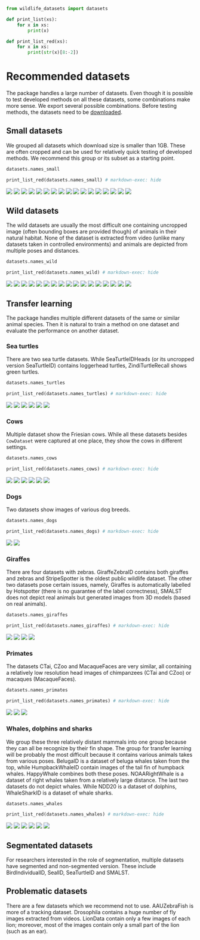 ```python exec="true" session="run" keep_print="True"
from wildlife_datasets import datasets

def print_list(xs):
    for x in xs:
        print(x)

def print_list_red(xs):
    for x in xs:
        print(str(x)[8:-2])
```




# Recommended datasets 

The package handles a large number of datasets. Even though it is possible to test developed methods on all these datasets, some combinations make more sense. We export several possible combinations. Before testing methods, the datasets need to be [downloaded](./tutorial_datasets.md#downloading-datasets).


## Small datasets

We grouped all datasets which download size is smaller than 1GB. These are often cropped and can be used for relatively quick testing of developed methods. We recommend this group or its subset as a starting point.

```python exec="true" source="above" result="console" session="run"
datasets.names_small

print_list_red(datasets.names_small) # markdown-exec: hide
```

![](images/grid_AerialCattle2017.png)
![](images/grid_BelugaID.png)
![](images/grid_CTai.png)
![](images/grid_CZoo.png)
![](images/grid_DogFaceNet.png)
![](images/grid_ELPephants.png)
![](images/grid_FriesianCattle2015.png)
![](images/grid_FriesianCattle2017.png)
![](images/grid_IPanda50.png)
![](images/grid_MacaqueFaces.png)
![](images/grid_MPDD.png)
![](images/grid_NyalaData.png)
![](images/grid_PolarBearVidID.png)
![](images/grid_SeaTurtleIDHeads.png)
![](images/grid_SouthernProvinceTurtles.png)
![](images/grid_StripeSpotter.png)
![](images/grid_ZakynthosTurtles.png)


## Wild datasets

The wild datasets are usually the most difficult one containing uncropped image (often bounding boxes are provided though) of animals in their natural habitat. None of the dataset is extracted from video (unlike many datasets taken in controlled environments) and animals are depicted from multiple poses and distances.

```python exec="true" source="above" result="console" session="run"
datasets.names_wild

print_list_red(datasets.names_wild) # markdown-exec: hide
```

![](images/grid_AmvrakikosTurtles.png)
![](images/grid_BelugaID.png)
![](images/grid_ELPephants.png)
![](images/grid_GiraffeZebraID.png)
![](images/grid_HappyWhale.png)
![](images/grid_HumpbackWhaleID.png)
![](images/grid_HyenaID2022.png)
![](images/grid_LeopardID2022.png)
![](images/grid_NDD20.png)
![](images/grid_NOAARightWhale.png)
![](images/grid_NyalaData.png)
![](images/grid_ReunionTurtles.png)
![](images/grid_SealID.png)
![](images/grid_SeaTurtleID.png)
![](images/grid_StripeSpotter.png)
![](images/grid_WhaleSharkID.png)
![](images/grid_ZakynthosTurtles.png)


## Transfer learning

The package handles multiple different datasets of the same or similar animal species. Then it is natural to train a method on one dataset and evaluate the performance on another dataset. 


### Sea turtles

There are two sea turtle datasets. While SeaTurtleIDHeads (or its uncropped version SeaTurtleID) contains loggerhead turtles, ZindiTurtleRecall shows green turtles.

```python exec="true" source="above" result="console" session="run"
datasets.names_turtles

print_list_red(datasets.names_turtles) # markdown-exec: hide
```

![](images/grid_AmvrakikosTurtles.png)
![](images/grid_ReunionTurtles.png)
![](images/grid_SeaTurtleIDHeads.png)
![](images/grid_SouthernProvinceTurtles.png)
![](images/grid_ZakynthosTurtles.png)
![](images/grid_ZindiTurtleRecall.png)

### Cows

Multiple dataset show the Friesian cows. While all these datasets besides `CowDataset` were captured at one place, they show the cows in different settings.

```python exec="true" source="above" result="console" session="run"
datasets.names_cows

print_list_red(datasets.names_cows) # markdown-exec: hide
```

![](images/grid_AerialCattle2017.png)
![](images/grid_CowDataset.png)
![](images/grid_Cows2021.png)
![](images/grid_FriesianCattle2015.png)
![](images/grid_FriesianCattle2017.png)
![](images/grid_OpenCows2020.png)

### Dogs

Two datasets show images of various dog breeds.

```python exec="true" source="above" result="console" session="run"
datasets.names_dogs

print_list_red(datasets.names_dogs) # markdown-exec: hide
```

![](images/grid_DogFaceNet.png)
![](images/grid_MPDD.png)

### Giraffes

There are four datasets with zebras. GiraffeZebraID contains both giraffes and zebras and StripeSpotter is the oldest public wildlife dataset. The other two datasets pose certain issues, namely, Giraffes is automatically labelled by Hotspotter (there is no guarantee of the label correctness), SMALST does not depict real animals but generated images from 3D models (based on real animals). 

```python exec="true" source="above" result="console" session="run"
datasets.names_giraffes

print_list_red(datasets.names_giraffes) # markdown-exec: hide
```

![](images/grid_GiraffeZebraID.png)
![](images/grid_Giraffes.png)
![](images/grid_SMALST.png)
![](images/grid_StripeSpotter.png)

### Primates

The datasets CTai, CZoo and MacaqueFaces are very similar, all containing a relatively low resolution head images of chimpanzees (CTai and CZoo) or macaques (MacaqueFaces).

```python exec="true" source="above" result="console" session="run"
datasets.names_primates

print_list_red(datasets.names_primates) # markdown-exec: hide
```

![](images/grid_CTai.png)
![](images/grid_CZoo.png)
![](images/grid_MacaqueFaces.png)

### Whales, dolphins and sharks

We group these three relatively distant mammals into one group because they can all be recognize by their fin shape. The group for transfer learning will be probably the most difficult because it contains various animals takes from various poses. BelugaID is a dataset of beluga whales taken from the top, while HumpbackWhaleID contain images of the tail fin of humpback whales. HappyWhale combines both these poses. NOAARightWhale is a dataset of right whales taken from a relatively large distance. The last two datasets do not depict whales. While NDD20 is a dataset of dolphins, WhaleSharkID is a dataset of whale sharks.

```python exec="true" source="above" result="console" session="run"
datasets.names_whales

print_list_red(datasets.names_whales) # markdown-exec: hide
```

![](images/grid_BelugaID.png)
![](images/grid_HappyWhale.png)
![](images/grid_HumpbackWhaleID.png)
![](images/grid_NDD20.png)
![](images/grid_NOAARightWhale.png)
![](images/grid_WhaleSharkID.png)

## Segmentated datasets

For researchers interested in the role of segmentation, multiple datasets have segmented and non-segmented version. These include BirdIndividualID, SealID, SeaTurtleID and SMALST.

## Problematic datasets

There are a few datasets which we recommend not to use. AAUZebraFish is more of a tracking dataset. Drosophila contains a huge number of fly images extracted from videos. LionData contain only a few images of each lion; moreover, most of the images contain only a small part of the lion (such as an ear).


